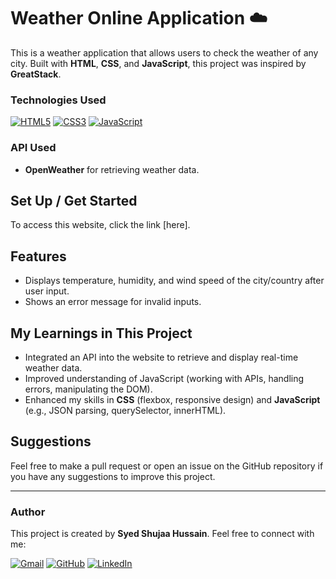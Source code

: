 # Weather Online Application ☁️

This is a weather application that allows users to check the weather of any city. Built with **HTML**, **CSS**, and **JavaScript**, this project was inspired by **GreatStack**.

### Technologies Used

[![HTML5](https://img.shields.io/badge/HTML5-E34F26?style=for-the-badge&logo=html5&logoColor=white)](https://developer.mozilla.org/en-US/docs/Web/HTML)
[![CSS3](https://img.shields.io/badge/CSS3-1572B6?style=for-the-badge&logo=css3&logoColor=white)](https://developer.mozilla.org/en-US/docs/Web/CSS)
[![JavaScript](https://img.shields.io/badge/JavaScript-F7DF1E?style=for-the-badge&logo=javascript&logoColor=black)](https://developer.mozilla.org/en-US/docs/Web/JavaScript)

### API Used
- **OpenWeather** for retrieving weather data.

## Set Up / Get Started
To access this website, click the link [here].

## Features
- Displays temperature, humidity, and wind speed of the city/country after user input.
- Shows an error message for invalid inputs.

## My Learnings in This Project
- Integrated an API into the website to retrieve and display real-time weather data.
- Improved understanding of JavaScript (working with APIs, handling errors, manipulating the DOM).
- Enhanced my skills in **CSS** (flexbox, responsive design) and **JavaScript** (e.g., JSON parsing, querySelector, innerHTML).

## Suggestions
Feel free to make a pull request or open an issue on the GitHub repository if you have any suggestions to improve this project.

---

### Author
This project is created by **Syed Shujaa Hussain**. Feel free to connect with me:

[![Gmail](https://img.shields.io/badge/Gmail-D14836?style=for-the-badge&logo=gmail&logoColor=white)](mailto:web.shujaa396@gmail.com)
[![GitHub](https://img.shields.io/badge/GitHub-181717?style=for-the-badge&logo=github&logoColor=white)](https://github.com/Shujaa396)
[![LinkedIn](https://img.shields.io/badge/LinkedIn-0077B5?style=for-the-badge&logo=linkedin&logoColor=white)](https://www.linkedin.com/in/syed-shujaa-hussain-69113b289/)
